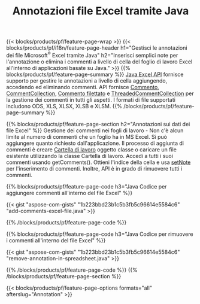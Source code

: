 ﻿---
title: Annotazioni file Excel tramite Java
url: /it/java/annotation/
description: Aggiungi o rimuovi l'annotazione dei dati dei fogli di lavoro di Excel e OpenOffice con la libreria Java.
---
{{< blocks/products/pf/feature-page-wrap >}}
{{< blocks/products/pf/i18n/feature-page-header h1="Gestisci le annotazioni dei file Microsoft<sup>&reg;</sup> Excel tramite Java" h2="Inserisci semplici note per l\'annotazione o elimina i commenti a livello di cella del foglio di lavoro Excel all\'interno di applicazioni basate su Java." >}}
{{% blocks/products/pf/feature-page-summary %}}
[Java Excel API](/cells/java/) fornisce supporto per gestire le annotazioni a livello di cella aggiungendo, accedendo ed eliminando commenti. API fornisce [Commento](https://apireference.aspose.com/cells/java/com.aspose.cells/Comment), [CommentCollection](https://apireference.aspose.com/cells/java/com.aspose.cells/CommentCollection), [Commento filettato](https://apireference.aspose.com/cells/java/com.aspose.cells/ThreadedComment) e [ThreadedCommentCollection](https://apireference.aspose.com/cells/java/com.aspose.cells/ThreadedCommentCollection) per la gestione dei commenti in tutti gli aspetti.
I formati di file supportati includono ODS, XLS, XLSX, XLSB e XLSM.
{{% /blocks/products/pf/feature-page-summary %}}

{{% blocks/products/pf/feature-page-section h2="Annotazioni sui dati dei file Excel" %}}
Gestione dei commenti nei fogli di lavoro - Non c'è alcun limite al numero di commenti che un foglio ha in MS Excel. Si può aggiungere quanto richiesto dall'applicazione. Il processo di aggiunta di commenti è creare [Cartella di lavoro](https://apireference.aspose.com/cells/java/com.aspose.cells/Workbook) oggetto classe o caricare un file esistente utilizzando la classe Cartella di lavoro. Accedi a tutti i suoi commenti usando getComments(). Ottieni l'indice della cella e usa [setNote](https://apireference.aspose.com/cells/java/com.aspose.cells/comment#Note) per l'inserimento di commenti. Inoltre, API è in grado di rimuovere tutti i commenti. 

{{% blocks/products/pf/feature-page-code h3="Java Codice per aggiungere commenti all\'interno del file Excel" %}}

{{< gist "aspose-com-gists" "1b223bbd23b1c5b3fb5c96614e5584c6" "add-comments-excel-file.java" >}}

{{% /blocks/products/pf/feature-page-code %}}

{{% blocks/products/pf/feature-page-code h3="Java Codice per rimuovere i commenti all\'interno del file Excel" %}}

{{< gist "aspose-com-gists" "1b223bbd23b1c5b3fb5c96614e5584c6" "remove-annotation-in-spreadsheet.java" >}}

{{% /blocks/products/pf/feature-page-code %}}
{{% /blocks/products/pf/feature-page-section %}}

{{< blocks/products/pf/feature-page-options formats="all" afterslug="Annotation" >}}